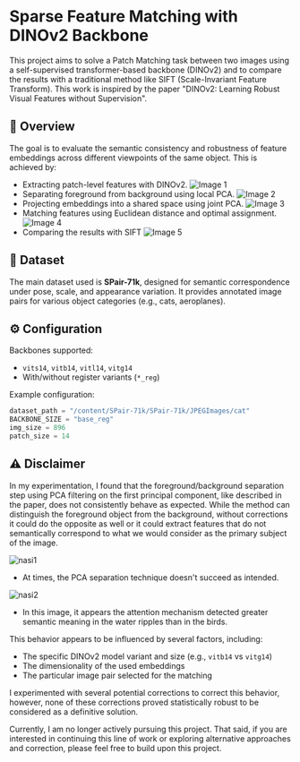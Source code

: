 # Sparse Feature Matching with DINOv2 Backbone

This project aims to solve a Patch Matching task between two images using a self-supervised transformer-based backbone (DINOv2) and to compare the results with a traditional method like SIFT (Scale-Invariant Feature Transform). This work is inspired by the paper "DINOv2: Learning Robust Visual Features without Supervision". 

## 🧠 Overview

The goal is to evaluate the semantic consistency and robustness of feature embeddings across different viewpoints of the same object. This is achieved by:

- Extracting patch-level features with DINOv2.
![Image 1](https://github.com/user-attachments/assets/039f886b-1e76-4a07-a5e4-9b6dc50b61f6)
- Separating foreground from background using local PCA.
![Image 2](https://github.com/user-attachments/assets/eab82e32-2a96-41a8-9e88-268e9e9caab5)
- Projecting embeddings into a shared space using joint PCA.
![Image 3](https://github.com/user-attachments/assets/8aaccc3b-e52b-410e-a995-d6da33662e7a)
- Matching features using Euclidean distance and optimal assignment.
![Image 4](https://github.com/user-attachments/assets/4314a581-a5b7-4cba-b5e5-c4178fefec98)
- Comparing the results with SIFT
![Image 5](https://github.com/user-attachments/assets/d837ee54-9ead-4844-98ab-44999ee018c7)

## 📁 Dataset

The main dataset used is **SPair-71k**, designed for semantic correspondence under pose, scale, and appearance variation. It provides annotated image pairs for various object categories (e.g., cats, aeroplanes).

## ⚙️ Configuration

Backbones supported:
- `vits14`, `vitb14`, `vitl14`, `vitg14`
- With/without register variants (`*_reg`)

Example configuration:
```python
dataset_path = "/content/SPair-71k/SPair-71k/JPEGImages/cat"
BACKBONE_SIZE = "base_reg"
img_size = 896
patch_size = 14
```

## ⚠️ Disclaimer

In my experimentation, I found that the foreground/background separation step using PCA filtering on the first principal component, like described in the paper, does not consistently behave as expected. While the method can distinguish the foreground object from the background, without corrections it could do the opposite as well or it could extract features that do not semantically correspond to what we would consider as the primary subject of the image.

![nasi1](https://github.com/user-attachments/assets/7729427a-aff3-4120-8584-ee39000ef980)
* At times, the PCA separation technique doesn't succeed as intended.

![nasi2](https://github.com/user-attachments/assets/693ac8ff-6bc0-466d-b410-72c892888574)
* In this image, it appears the attention mechanism detected greater semantic meaning in the water ripples than in the birds.

This behavior appears to be influenced by several factors, including:

- The specific DINOv2 model variant and size (e.g., `vitb14` vs `vitg14`)
- The dimensionality of the used embeddings
- The particular image pair selected for the matching

I experimented with several potential corrections to correct this behavior, however, none of these corrections proved statistically robust to be considered as a definitive solution.

Currently, I am no longer actively pursuing this project. That said, if you are interested in continuing this line of work or exploring alternative approaches and correction, please feel free to build upon this project.

